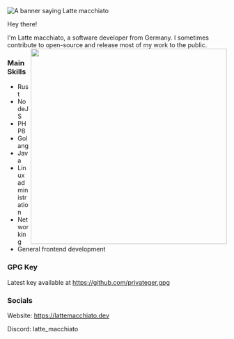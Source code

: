 ![A banner saying Latte macchiato](https://github.com/PrivateGER/PrivateGER/assets/29523614/5f764ea2-0b50-42b7-bf9d-7c6a82938339)

Hey there!

I'm Latte macchiato, a software developer from Germany.
I sometimes contribute to open-source and release most of my work to the public.
<img src="https://github.com/PrivateGER/PrivateGER/assets/29523614/efb87d2e-5f2e-4048-b632-1ba6b201692e" height=450 align="right"></img>

### Main Skills
- Rust
- NodeJS
- PHP8
- Golang
- Java
- Linux administration
- Networking
- General frontend development

### GPG Key
Latest key available at https://github.com/privateger.gpg

### Socials
Website: https://lattemacchiato.dev

Discord: latte_macchiato
